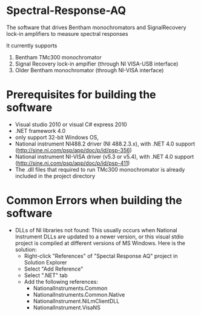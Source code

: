 Spectral-Response-AQ
====================

The software that drives Bentham monochromators and SignalRecovery lock-in amplifiers to measure spectral responses

It currently supports

  1. Bentham TMc300 monochromator
  2. Signal Recovery lock-in ampifier (through NI VISA-USB interface)
  3. Older Bentham monochromator (through NI-VISA interface)


Prerequisites for building the software
=======================================

  - Visual studio 2010 or visual C# express 2010
  - .NET framework 4.0
  - only support 32-bit Windows OS, 
  - National instrument NI488.2 driver (NI 488.2.3.x), with .NET 4.0 support
    (http://sine.ni.com/psp/app/doc/p/id/psp-356)
  - National instrument NI-VISA driver (v5.3 or v5.4), with .NET 4.0 support
    (http://sine.ni.com/psp/app/doc/p/id/psp-411)
  - The .dll files that required to run TMc300 monochromator is already included in the project directory
  
  
Common Errors when building the software
========================================

  - DLLs of NI libraries not found:  This usually occurs when National Instrument DLLs are updated to a newer version, or this visual stdio project is compiled at different versions of MS Windows. Here is the solution:
    - Right-click "References" of "Spectal Response AQ" project in Solution Explorer
    - Select "Add Reference"
    - Select ".NET" tab
    - Add the following references:
      - NationalInstruments.Common
      - NationalInstruments.Common.Native
      - NationalInstrument.NiLmClientDLL
      - NationalInstrument.VisaNS
